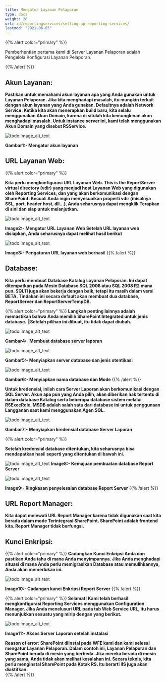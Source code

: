 ```yaml
---
title: Mengatur Layanan Pelaporan
type: docs
weight: 20
url: id/reportingservices/setting-up-reporting-services/
lastmod: "2021-06-05"
---
```


{{% alert color="primary" %}}

Pemberhentian pertama kami di Server Layanan Pelaporan adalah Pengelola Konfigurasi Layanan Pelaporan.

{{% /alert %}}

## Akun Layanan:

**Pastikan untuk memahami akun layanan apa yang Anda gunakan untuk Layanan Pelaporan. Jika kita menghadapi masalah, itu mungkin terkait dengan akun layanan yang Anda gunakan. Defaultnya adalah Network Service. Ketika kita akan menerapkan build baru, kita selalu menggunakan Akun Domain, karena di situlah kita kemungkinan akan menghadapi masalah. Untuk instance server ini, kami telah menggunakan Akun Domain yang disebut RSService.**

![todo:image_alt_text](setting-up-reporting-services_1.png)

**Gambar1:- Mengatur akun layanan**

## URL Layanan Web:

{{% alert color="primary" %}}

**Kita perlu mengkonfigurasi URL Layanan Web. This is the ReportServer virtual directory (vdir) yang menjadi host Layanan Web yang digunakan oleh Reporting Services, dan yang akan berkomunikasi dengan SharePoint. Kecuali Anda ingin menyesuaikan properti vdir (misalnya SSL, port, header host, dll...), Anda seharusnya dapat mengklik Terapkan di sini dan siap untuk melanjutkan.**

![todo:image_alt_text](setting-up-reporting-services_2.png)

**Image2:- Mengatur URL Layanan Web Setelah URL layanan web disiapkan, Anda seharusnya dapat melihat hasil berikut**

![todo:image_alt_text](setting-up-reporting-services_3.png)

**Image3:- Pengaturan URL layanan web berhasil**
{{% /alert %}}

## Database:

**Kita perlu membuat Database Katalog Layanan Pelaporan. Ini dapat ditempatkan pada Mesin Database SQL 2008 atau SQL 2008 R2 mana pun. SQL11 juga akan bekerja dengan baik, tetapi itu masih dalam versi BETA. Tindakan ini secara default akan membuat dua database, ReportServer dan ReportServerTempDB.**

{{% alert color="primary" %}}
**Langkah penting lainnya adalah memastikan bahwa Anda memilih SharePoint Integrated untuk jenis database.  Setelah pilihan ini dibuat, itu tidak dapat diubah.**

![todo:image_alt_text](setting-up-reporting-services_4.png)

**Gambar4:- Membuat database server laporan**

![todo:image_alt_text](setting-up-reporting-services_5.png)

**Gambar5:- Menyiapkan server database dan jenis otentikasi**

![todo:image_alt_text](setting-up-reporting-services_6.png)

**Gambar6:- Menyiapkan nama database dan Mode**
{{% /alert %}}

**Untuk kredensial, inilah cara Server Laporan akan berkomunikasi dengan SQL Server. Akun apa pun yang Anda pilih, akan diberikan hak tertentu di dalam database Katalog serta beberapa database sistem melalui RSExecRole. MSDB adalah salah satu dari database ini untuk penggunaan Langganan saat kami menggunakan Agen SQL.**

![todo:image_alt_text](setting-up-reporting-services_7.png)

**Gambar7:- Menyiapkan kredensial database Server Laporan**

{{% alert color="primary" %}}

**Setelah kredensial database ditentukan, kita seharusnya bisa mendapatkan hasil seperti yang ditentukan di bawah ini.**


![todo:image_alt_text](setting-up-reporting-services_8.png)
**Image8:- Kemajuan pembuatan database Report Server**

![todo:image_alt_text](setting-up-reporting-services_9.png)

**Image9:- Ringkasan penyelesaian database Report Server**
{{% /alert %}}

## URL Report Manager:

**Kita dapat melewati URL Report Manager karena tidak digunakan saat kita berada dalam mode Terintegrasi SharePoint. SharePoint adalah frontend kita. Report Manager tidak berfungsi.**

## Kunci Enkripsi:

{{% alert color="primary" %}}
**Cadangkan Kunci Enkripsi Anda dan pastikan Anda tahu di mana Anda menyimpannya. Jika Anda menghadapi situasi di mana Anda perlu memigrasikan Database atau memulihkannya, Anda akan memerlukan ini.**

![todo:image_alt_text](setting-up-reporting-services_10.png)

**Image10:- Cadangan kunci Enkripsi Report Server**
{{% /alert %}}

{{% alert color="primary" %}}
**Selamat! Kami telah berhasil mengkonfigurasi Reporting Services menggunakan Configuration Manager. Jika Anda menelusuri URL pada tab Web Service URL, itu harus menunjukkan sesuatu yang mirip dengan yang berikut.**

![todo:image_alt_text](setting-up-reporting-services_11.png)

**Image11:- Akses Server Laporan setelah instalasi**

**Reason of error: SharePoint diinstal pada WFE kami dan kami selesai mengatur Layanan Pelaporan. Dalam contoh ini, Layanan Pelaporan dan SharePoint berada di mesin yang berbeda. Jika mereka berada di mesin yang sama, Anda tidak akan melihat kesalahan ini. Secara teknis, kita perlu menginstal SharePoint pada Kotak RS. Itu berarti IIS juga akan diaktifkan.**  
{{% /alert %}}